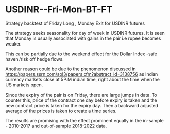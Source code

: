 # USDINR--Fri-Mon-BT-FT
Strategy backtest of Friday Long , Monday Exit for USDINR futures

The strategy seeks seasonality for day of week in USDINR futures. It is seen that Monday is usually associated with gains in the pair i.e rupee becomes weaker. 

This can be partially due to the weekend effect for the Dollar Index -safe haven /risk off hedge flows.

Another reason could be due to the phenomenon discussed in https://papers.ssrn.com/sol3/papers.cfm?abstract_id=3138756 as Indian currency markets close at 5P.M indian time, right about the time when the US markets open.

Since the expiry of the pair is on Friday, there are large jumps in data. To counter this, price of the contract one day before expiry is taken and the new contract price is taken for the expiry day. Then a backward adjusted average of the prices is taken to create a time series.

The results are promising with the effect prominent equally  in the in-sample - 2010-2017 and out-of-sample 2018-2022 data.
